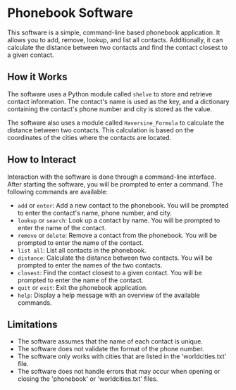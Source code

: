 # Phonebook Software

This software is a simple, command-line based phonebook application. It allows you to add, remove, lookup, and list all contacts. Additionally, it can calculate the distance between two contacts and find the contact closest to a given contact.

## How it Works

The software uses a Python module called `shelve` to store and retrieve contact information. The contact's name is used as the key, and a dictionary containing the contact's phone number and city is stored as the value.

The software also uses a module called `Haversine_Formula` to calculate the distance between two contacts. This calculation is based on the coordinates of the cities where the contacts are located.

## How to Interact

Interaction with the software is done through a command-line interface. After starting the software, you will be prompted to enter a command. The following commands are available:

- `add` or `enter`: Add a new contact to the phonebook. You will be prompted to enter the contact's name, phone number, and city.
- `lookup` or `search`: Look up a contact by name. You will be prompted to enter the name of the contact.
- `remove` or `delete`: Remove a contact from the phonebook. You will be prompted to enter the name of the contact.
- `list all`: List all contacts in the phonebook.
- `distance`: Calculate the distance between two contacts. You will be prompted to enter the names of the two contacts.
- `closest`: Find the contact closest to a given contact. You will be prompted to enter the name of the contact.
- `quit` or `exit`: Exit the phonebook application.
- `help`: Display a help message with an overview of the available commands.

## Limitations

- The software assumes that the name of each contact is unique.
- The software does not validate the format of the phone number.
- The software only works with cities that are listed in the 'worldcities.txt' file.
- The software does not handle errors that may occur when opening or closing the 'phonebook' or 'worldcities.txt' files.